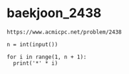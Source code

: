 # baekjoon_2438



```
https://www.acmicpc.net/problem/2438
```



```
n = int(input())

for i in range(1, n + 1):
  print('*' * i)
```


